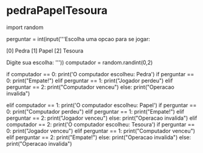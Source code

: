 # pedraPapelTesoura

import random

perguntar = int(input('''Escolha uma opcao para se jogar: 

[0] Pedra
[1] Papel
[2] Tesoura
 
Digite sua escolha: '''))
computador = random.randint(0,2)

if computador == 0:
    print('O computador escolheu: Pedra')
    if perguntar == 0:
        print("Empate!")
    elif perguntar == 1:
        print("Jogador perdeu")
    elif perguntar == 2:
        print("Computador venceu")
    else:
        print("Operacao invalida")

elif computador == 1:
    print('O computador escolheu: Papel')
    if perguntar == 0:
        print("Computador perdeu")
    elif perguntar == 1:
        print("Empate!")
    elif perguntar == 2:
        print("Jogador venceu")
    else:
        print("Operacao invalida")
elif computador == 2:
    print('O computador escolheu: Tesoura')
    if perguntar == 0:
        print("Jogador venceu")
    elif perguntar == 1:
        print("Computador venceu")
    elif perguntar == 2:
        print("Empate!")
    else:
        print("Operacao invalida")
else:
    print("Operacao invalida")
